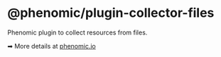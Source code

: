 # @phenomic/plugin-collector-files

Phenomic plugin to collect resources from files.

➡ More details at [phenomic.io](https://phenomic.io/)
